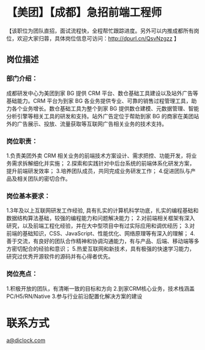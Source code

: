 # 【美团】【成都】急招前端工程师

【该职位为团队直招，面试流程快，全程帮忙跟踪进度。另外可以内推成都所有岗位，欢迎大家归蓉，具体岗位信息可访问：http://dpurl.cn/QsvNzgzz 】

## 岗位描述
### 部门介绍：
成都研发中心为美团到家 BG 提供 CRM 平台、数仓基础工具建设以及站外广告等基础能力。CRM 平台为到家 BG 各业务提供专业、可靠的销售过程管理工具，助力各个业务增长。数仓基础工具为整个到家 BG 提供数仓建模、元数据管理、智能分析引擎等相关工具的研发和支持。站外广告定位于帮助到家 BG 的商家在美团站外的广告展示、投放、流量获取等互联网广告相关业务的技术支持。

### 岗位职责：
1.负责美团外卖 CRM 相关业务的前端技术方案设计、需求把控、功能开发，将业务需求拆解细化并实施；
2.探索和实践针对中后台系统的前端体系化研发方案，提升前端研发效率；
3.培养团队成员，共同完成业务研发工作；
4.促进团队与产品及相关团队的密切合作。

### 岗位基本要求：
1.3年及以上互联网研发工作经验, 具有扎实的计算机科学功底，扎实的编程基础和数据结构算法基础，较强的编程能力和问题解决能力；
2.对前端相关框架有深入研究，以及前端工程化经验，并在大中型项目中有过实际应用和调优经历；
3.对前端的基础知识，CSS、JavaScript、性能优化、网络原理等有深入的理解；
4.善于交流，有良好的团队合作精神和协调沟通能力，有与产品、后端、移动端等多方密切配合的经验和意识；
5.热爱互联网和新技术，具有极强的快速学习能力，研究过优秀开源软件的源码并有心得者优先。

### 岗位亮点：
1.积极开放的团队，有清晰一致的目标和方向
2.到家CRM核心业务，技术栈涵盖PC/H5/RN/Native
3.参与行业前沿配置化解决方案的建设

# 联系方式
a@diclock.com
